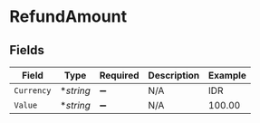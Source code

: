 # RefundAmount


## Fields

| Field              | Type               | Required           | Description        | Example            |
| ------------------ | ------------------ | ------------------ | ------------------ | ------------------ |
| `Currency`         | **string*          | :heavy_minus_sign: | N/A                | IDR                |
| `Value`            | **string*          | :heavy_minus_sign: | N/A                | 100.00             |